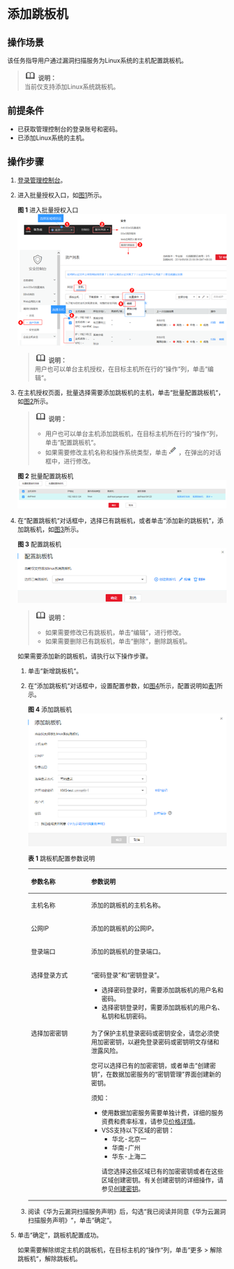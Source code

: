 # 添加跳板机<a name="vss_01_0113"></a>

## 操作场景<a name="section355104241316"></a>

该任务指导用户通过漏洞扫描服务为Linux系统的主机配置跳板机。

>![](public_sys-resources/icon-note.gif) **说明：**   
>当前仅支持添加Linux系统跳板机。  

## 前提条件<a name="section685744211418"></a>

-   已获取管理控制台的登录账号和密码。
-   已添加Linux系统的主机。

## 操作步骤<a name="section02972911194"></a>

1.  [登录管理控制台](https://console.huaweicloud.com/)。
2.  进入批量授权入口，如[图1](#vss_01_0072_fig1441123313521)所示。

    **图 1**  进入批量授权入口<a name="vss_01_0072_fig1441123313521"></a>  
    ![](figures/进入批量授权入口.png "进入批量授权入口")

    >![](public_sys-resources/icon-note.gif) **说明：**   
    >用户也可以单台主机授权，在目标主机所在行的“操作“列，单击“编辑“。  

3.  在主机授权页面，批量选择需要添加跳板机的主机，单击“批量配置跳板机“，如[图2](#fig37091438195719)所示。

    >![](public_sys-resources/icon-note.gif) **说明：**   
    >-   用户也可以单台主机添加跳板机，在目标主机所在行的“操作“列，单击“配置跳板机“。  
    >-   如果需要修改主机名称和操作系统类型，单击![](figures/icon-edit.png)，在弹出的对话框中，进行修改。  

    **图 2**  批量配置跳板机<a name="fig37091438195719"></a>  
    ![](figures/批量配置跳板机.png "批量配置跳板机")

4.  在“配置跳板机“对话框中，选择已有跳板机，或者单击“添加新的跳板机“，添加跳板机，如[图3](#fig175437599368)所示。

    **图 3**  配置跳板机<a name="fig175437599368"></a>  
    ![](figures/配置跳板机.png "配置跳板机")

    >![](public_sys-resources/icon-note.gif) **说明：**   
    >-   如果需要修改已有跳板机，单击“编辑“，进行修改。  
    >-   如果需要删除已有跳板机，单击“删除“，删除跳板机。  

    如果需要添加新的跳板机，请执行以下操作步骤。

    1.  单击“新增跳板机“。
    2.  在“添加跳板机“对话框中，设置配置参数，如[图4](#vss_01_0070_fig1494662310543)所示，配置说明如[表1](#vss_01_0070_table1827708551)所示。

        **图 4**  添加跳板机<a name="vss_01_0070_fig1494662310543"></a>  
        ![](figures/添加跳板机.png "添加跳板机")

        **表 1**  跳板机配置参数说明

        <a name="vss_01_0070_table1827708551"></a>
        <table><thead align="left"><tr id="vss_01_0070_row22719011559"><th class="cellrowborder" valign="top" width="30.28%" id="mcps1.2.3.1.1"><p id="vss_01_0070_p15278055516"><a name="vss_01_0070_p15278055516"></a><a name="vss_01_0070_p15278055516"></a>参数名称</p>
        </th>
        <th class="cellrowborder" valign="top" width="69.72%" id="mcps1.2.3.1.2"><p id="vss_01_0070_p727906551"><a name="vss_01_0070_p727906551"></a><a name="vss_01_0070_p727906551"></a>参数说明</p>
        </th>
        </tr>
        </thead>
        <tbody><tr id="vss_01_0070_row9275025515"><td class="cellrowborder" valign="top" width="30.28%" headers="mcps1.2.3.1.1 "><p id="vss_01_0070_p22710018551"><a name="vss_01_0070_p22710018551"></a><a name="vss_01_0070_p22710018551"></a>主机名称</p>
        </td>
        <td class="cellrowborder" valign="top" width="69.72%" headers="mcps1.2.3.1.2 "><p id="vss_01_0070_p16275014555"><a name="vss_01_0070_p16275014555"></a><a name="vss_01_0070_p16275014555"></a>添加的跳板机的主机名称。</p>
        </td>
        </tr>
        <tr id="vss_01_0070_row202710011552"><td class="cellrowborder" valign="top" width="30.28%" headers="mcps1.2.3.1.1 "><p id="vss_01_0070_p62713045518"><a name="vss_01_0070_p62713045518"></a><a name="vss_01_0070_p62713045518"></a>公网IP</p>
        </td>
        <td class="cellrowborder" valign="top" width="69.72%" headers="mcps1.2.3.1.2 "><p id="vss_01_0070_p6274020553"><a name="vss_01_0070_p6274020553"></a><a name="vss_01_0070_p6274020553"></a>添加的跳板机的公网IP。</p>
        </td>
        </tr>
        <tr id="vss_01_0070_row6271304550"><td class="cellrowborder" valign="top" width="30.28%" headers="mcps1.2.3.1.1 "><p id="vss_01_0070_p152818020559"><a name="vss_01_0070_p152818020559"></a><a name="vss_01_0070_p152818020559"></a>登录端口</p>
        </td>
        <td class="cellrowborder" valign="top" width="69.72%" headers="mcps1.2.3.1.2 "><p id="vss_01_0070_p182423316577"><a name="vss_01_0070_p182423316577"></a><a name="vss_01_0070_p182423316577"></a>添加的跳板机的登录端口。</p>
        </td>
        </tr>
        <tr id="vss_01_0070_row4280035519"><td class="cellrowborder" valign="top" width="30.28%" headers="mcps1.2.3.1.1 "><p id="vss_01_0070_p1628150135510"><a name="vss_01_0070_p1628150135510"></a><a name="vss_01_0070_p1628150135510"></a>选择登录方式</p>
        </td>
        <td class="cellrowborder" valign="top" width="69.72%" headers="mcps1.2.3.1.2 "><p id="vss_01_0070_p20285018553"><a name="vss_01_0070_p20285018553"></a><a name="vss_01_0070_p20285018553"></a><span class="parmvalue" id="vss_01_0070_parmvalue731810334585"><a name="vss_01_0070_parmvalue731810334585"></a><a name="vss_01_0070_parmvalue731810334585"></a>“密码登录”</span>和<span class="parmvalue" id="vss_01_0070_parmvalue1436103714585"><a name="vss_01_0070_parmvalue1436103714585"></a><a name="vss_01_0070_parmvalue1436103714585"></a>“密钥登录”</span>。</p>
        <a name="vss_01_0070_ul6889638037"></a><a name="vss_01_0070_ul6889638037"></a><ul id="vss_01_0070_ul6889638037"><li>选择密码登录时，需要添加跳板机的用户名和密码。</li><li>选择密钥登录时，需要添加跳板机的用户名、私钥和私钥密码。</li></ul>
        </td>
        </tr>
        <tr id="vss_01_0070_row192812015516"><td class="cellrowborder" valign="top" width="30.28%" headers="mcps1.2.3.1.1 "><p id="vss_01_0070_p1428604552"><a name="vss_01_0070_p1428604552"></a><a name="vss_01_0070_p1428604552"></a>选择加密密钥</p>
        </td>
        <td class="cellrowborder" valign="top" width="69.72%" headers="mcps1.2.3.1.2 "><p id="vss_01_0070_p14456134114310"><a name="vss_01_0070_p14456134114310"></a><a name="vss_01_0070_p14456134114310"></a>为了保护主机登录密码或密钥安全，请您必须使用加密密钥，以避免登录密码或密钥明文存储和泄露风险。</p>
        <p id="vss_01_0070_p6281602552"><a name="vss_01_0070_p6281602552"></a><a name="vss_01_0070_p6281602552"></a>您可以选择已有的加密密钥，或者单击<span class="parmvalue" id="vss_01_0070_vss_01_0072_parmvalue4481414131918"><a name="vss_01_0070_vss_01_0072_parmvalue4481414131918"></a><a name="vss_01_0070_vss_01_0072_parmvalue4481414131918"></a>“创建密钥”</span>，在数据加密服务的<span class="wintitle" id="vss_01_0070_vss_01_0072_wintitle431673312219"><a name="vss_01_0070_vss_01_0072_wintitle431673312219"></a><a name="vss_01_0070_vss_01_0072_wintitle431673312219"></a>“密钥管理”</span>界面创建新的密钥。</p>
        <div class="notice" id="vss_01_0070_note149488333117"><a name="vss_01_0070_note149488333117"></a><a name="vss_01_0070_note149488333117"></a><span class="noticetitle"> 须知： </span><div class="noticebody"><a name="vss_01_0070_vss_01_0072_ul37241450132619"></a><a name="vss_01_0070_vss_01_0072_ul37241450132619"></a><ul id="vss_01_0070_vss_01_0072_ul37241450132619"><li>使用数据加密服务需要单独计费，详细的服务资费和费率标准，请参见<a href="https://www.huaweicloud.com/pricing.html?tab=detail#/dew" target="_blank" rel="noopener noreferrer">价格详情</a>。</li><li>VSS支持以下区域的密钥：<a name="vss_01_0070_vss_01_0072_ul791718300011"></a><a name="vss_01_0070_vss_01_0072_ul791718300011"></a><ul id="vss_01_0070_vss_01_0072_ul791718300011"><li>华北-北京一</li><li>华南-广州</li><li>华东-上海二</li></ul>
        <p id="vss_01_0070_vss_01_0072_p122782719372"><a name="vss_01_0070_vss_01_0072_p122782719372"></a><a name="vss_01_0070_vss_01_0072_p122782719372"></a>请您选择这些区域已有的加密密钥或者在这些区域创建密钥。有关创建密钥的详细操作，请参见<a href="https://support.huaweicloud.com/usermanual-dew/zh-cn_topic_0034324884.html" target="_blank" rel="noopener noreferrer">创建密钥</a>。</p>
        </li></ul>
        </div></div>
        </td>
        </tr>
        </tbody>
        </table>

    3.  阅读《华为云漏洞扫描服务声明》后，勾选“我已阅读并同意《华为云漏洞扫描服务声明》“，单击“确定“。

5.  单击“确定“，跳板机配置成功。

    如果需要解除绑定主机的跳板机，在目标主机的“操作“列，单击“更多  \>  解除跳板机“，解除跳板机。


